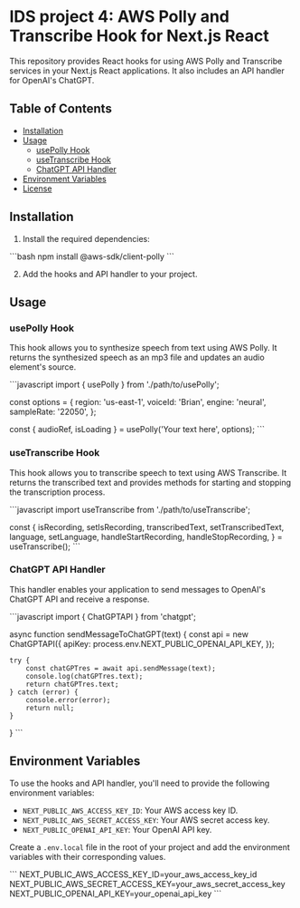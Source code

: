 
# IDS project 4: AWS Polly and Transcribe Hook for Next.js React

This repository provides React hooks for using AWS Polly and Transcribe services in your Next.js React applications. It also includes an API handler for OpenAI's ChatGPT.

## Table of Contents

- [Installation](#installation)
- [Usage](#usage)
  - [usePolly Hook](#usepolly-hook)
  - [useTranscribe Hook](#usetranscribe-hook)
  - [ChatGPT API Handler](#chatgpt-api-handler)
- [Environment Variables](#environment-variables)
- [License](#license)

## Installation

1. Install the required dependencies:

\`\`\`bash
npm install @aws-sdk/client-polly
\`\`\`

2. Add the hooks and API handler to your project.

## Usage

### usePolly Hook

This hook allows you to synthesize speech from text using AWS Polly. It returns the synthesized speech as an mp3 file and updates an audio element's source.

\`\`\`javascript
import { usePolly } from './path/to/usePolly';

const options = {
    region: 'us-east-1',
    voiceId: 'Brian',
    engine: 'neural',
    sampleRate: '22050',
};

const { audioRef, isLoading } = usePolly('Your text here', options);
\`\`\`

### useTranscribe Hook

This hook allows you to transcribe speech to text using AWS Transcribe. It returns the transcribed text and provides methods for starting and stopping the transcription process.

\`\`\`javascript
import useTranscribe from './path/to/useTranscribe';

const {
    isRecording,
    setIsRecording,
    transcribedText,
    setTranscribedText,
    language,
    setLanguage,
    handleStartRecording,
    handleStopRecording,
} = useTranscribe();
\`\`\`

### ChatGPT API Handler

This handler enables your application to send messages to OpenAI's ChatGPT API and receive a response.

\`\`\`javascript
import { ChatGPTAPI } from 'chatgpt';

async function sendMessageToChatGPT(text) {
    const api = new ChatGPTAPI({
        apiKey: process.env.NEXT_PUBLIC_OPENAI_API_KEY,
    });

    try {
        const chatGPTres = await api.sendMessage(text);
        console.log(chatGPTres.text);
        return chatGPTres.text;
    } catch (error) {
        console.error(error);
        return null;
    }
}
\`\`\`

## Environment Variables

To use the hooks and API handler, you'll need to provide the following environment variables:

- `NEXT_PUBLIC_AWS_ACCESS_KEY_ID`: Your AWS access key ID.
- `NEXT_PUBLIC_AWS_SECRET_ACCESS_KEY`: Your AWS secret access key.
- `NEXT_PUBLIC_OPENAI_API_KEY`: Your OpenAI API key.

Create a `.env.local` file in the root of your project and add the environment variables with their corresponding values.

\`\`\`
NEXT_PUBLIC_AWS_ACCESS_KEY_ID=your_aws_access_key_id
NEXT_PUBLIC_AWS_SECRET_ACCESS_KEY=your_aws_secret_access_key
NEXT_PUBLIC_OPENAI_API_KEY=your_openai_api_key
\`\`\`
